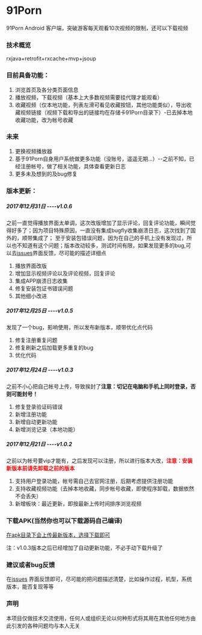 # 91Porn
91Porn Android 客户端，突破游客每天观看10次视频的限制，还可以下载视频

### 技术概览
rxjava+retrofit+rxcache+mvp+jsoup

### 目前具备功能：
1. 浏览首页及各分类页面信息
2. 播放视频，下载视频（基本上大多数视频需要挂代理才能观看）
3. 收藏视频（仅本地功能，列表左滑可看见收藏按钮，其他功能类似），导出收藏视频链接（视频下载和导出的链接均在存储卡91Porn目录下）-已去掉本地收藏功能，改为帐号收藏

### 未来
1. 更换视频播放器
2. 基于91Porn自身用户系统做更多功能（没账号，遥遥无期...）--之前不知，已经注册帐号，做了相关功能，具体查看更新日志
3. 更多未及想到的及bug修复

### 版本更新：

##### 2017年12月31日    ----v1.0.6
之前一直觉得播放界面太单调，这次改版增加了显示评论，回复评论功能，瞬间觉得好多了；因为项目特殊原因，一直没有集成bugfly收集崩溃日志，这次找到了国外的，顺带集成了；
至于安装包错误问题，因为在自己的手机上没有发现过，所以也不知道有这个问题；版本改动较多，测试时间有限，如果发现更多的bug,可以去[issues](https://github.com/techGay/91porn/issues)界面反馈，尽可能的描述详细点

1. 播放界面改版
2. 增加显示视频评论以及评论视频，回复评论
3. 集成APP崩溃日志收集
4. 修复安装包证书错误问题
5. 其他细小改进

##### 2017年12月25日    ----v1.0.5
发现了一个bug，影响使用，所以发布新版本，顺带优化点代码
1. 修复注册重复问题
2. 修复刷新之后加载更多重复的bug
3. 优化代码

##### 2017年12月24日    ----v1.0.3
之前不小心把自己帐号上传，导致挨封了**注意：切记在电脑和手机上同时登录，否则可能封号！**
1. 修复登录验证码错误
2. 新增注册功能
3. 新增自动更新功能
4. 新增浏览记录（本地功能）

##### 2017年12月21日    ----v1.0.2
之前以为帐号要vip才能有，之后发现可以注册，所以进行版本大改，<font color=red>**注意：安装新版本前请先卸载之前的版本**</font>
1. 支持用户登录功能，帐号需自己去官网注册，后期考虑提供注册功能
2. 支持收藏视频功能（去掉本地收藏，同步帐号收藏，即使程序卸载，数据依然不会丢失）
3. 新增板块：最近更新，即按最新上传时间排序浏览视频


### 下载APK(当然你也可以下载源码自己编译)
[在apk目录下会上传最新版本，选择下载即可](https://github.com/techGay/91porn/tree/master/apk)

注：v1.0.3版本之后已经增加了自动更新功能，不必手动下载升级了


### 建议或者bug反馈
在[issues](https://github.com/techGay/91porn/issues) 界面反馈即可，尽可能的把问题描述清楚，比如操作过程，机型，系统版本，能否复现等等
### 声明
本项目仅做技术交流使用，任何人或组织无论以何种形式将其用在其他任何地方由此引发的各种问题均与本人无关